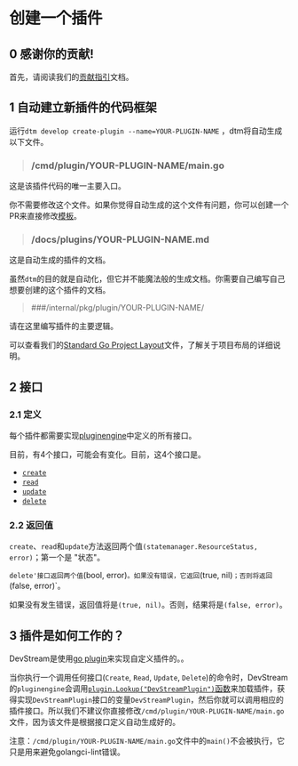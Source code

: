 # 创建一个插件

## 0 感谢你的贡献!

首先，请阅读我们的[贡献指引](../../contributing_guide.zh.md)文档。

## 1 自动建立新插件的代码框架

运行`dtm develop create-plugin --name=YOUR-PLUGIN-NAME` ，dtm将自动生成以下文件。

> ### /cmd/plugin/YOUR-PLUGIN-NAME/main.go

这是该插件代码的唯一主要入口。

你不需要修改这个文件。如果你觉得自动生成的这个文件有问题，你可以创建一个PR来直接修改[模板](https://github.com/devstream-io/devstream/blob/main/internal/pkg/develop/plugin/template/main.go)。

> ### /docs/plugins/YOUR-PLUGIN-NAME.md

这是自动生成的插件的文档。

虽然`dtm`的目的就是自动化，但它并不能魔法般的生成文档。你需要自己编写自己想要创建的这个插件的文档。

> ###/internal/pkg/plugin/YOUR-PLUGIN-NAME/

请在这里编写插件的主要逻辑。

可以查看我们的[Standard Go Project Layout](../project-layout.zh.md)文件，了解关于项目布局的详细说明。

## 2 接口

### 2.1 定义

每个插件都需要实现[pluginengine](https://github.com/devstream-io/devstream/blob/main/internal/pkg/pluginengine/plugin.go#L10)中定义的所有接口。

目前，有4个接口，可能会有变化。目前，这4个接口是。

- [`create`](https://github.com/devstream-io/devstream/blob/main/internal/pkg/pluginengine/plugin.go#L12)
- [`read`](https://github.com/devstream-io/devstream/blob/main/internal/pkg/pluginengine/plugin.go#L13)
- [`update`](https://github.com/devstream-io/devstream/blob/main/internal/pkg/pluginengine/plugin.go#L14)
- [`delete`](https://github.com/devstream-io/devstream/blob/main/internal/pkg/pluginengine/plugin.go#L16)

### 2.2 返回值

`create`、`read`和`update`方法返回两个值`(statemanager.ResourceStatus, error)`；第一个是 "状态"。

`delete'接口返回两个值`(bool, error)`。如果没有错误，它返回`(true, nil)`；否则将返回`(false, error)`。

如果没有发生错误，返回值将是`(true, nil)`。否则，结果将是`(false, error)`。

## 3 插件是如何工作的？

DevStream是使用[go plugin](https://pkg.go.dev/plugin)来实现自定义插件的。。

当你执行一个调用任何接口(`Create`, `Read`, `Update`, `Delete`)的命令时，DevStream的`pluginengine`会调用[`plugin.Lookup("DevStreamPlugin")`函数](https://github.com/devstream-io/devstream/blob/38307894bbc08f691b2c5015366d9e45cc87970c/internal/pkg/pluginengine/plugin_helper.go#L28)来加载插件，获得实现`DevStreamPlugin`接口的变量`DevStreamPlugin`，然后你就可以调用相应的插件接口。所以我们不建议你直接修改`/cmd/plugin/YOUR-PLUGIN-NAME/main.go`文件，因为该文件是根据接口定义自动生成好的。

注意：`/cmd/plugin/YOUR-PLUGIN-NAME/main.go`文件中的`main()`不会被执行，它只是用来避免golangci-lint错误。
